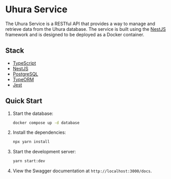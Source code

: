 # Uhura Service

The Uhura Service is a RESTful API that provides a way to manage and retrieve data from the Uhura database. The service is built using the [NestJS](https://nestjs.com/) framework and is designed to be deployed as a Docker container.

## Stack

- [TypeScript](https://www.typescriptlang.org/)
- [NestJS](https://nestjs.com/)
- [PostgreSQL](https://www.postgresql.org/)
- [TypeORM](https://typeorm.io/)
- [Jest](https://jestjs.io/)

## Quick Start

1. Start the database:

   ```sh
   docker compose up -d database
   ```

2. Install the dependencies:

   ```sh
   npx yarn install
   ```

3. Start the development server:

   ```sh
   yarn start:dev
   ```

4. View the Swagger documentation at `http://localhost:3000/docs`.
